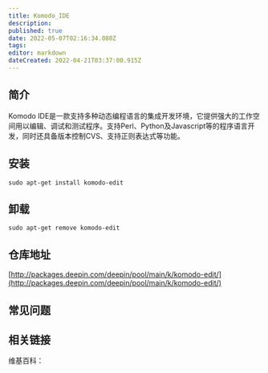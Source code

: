 ```yaml
---
title: Komodo_IDE
description: 
published: true
date: 2022-05-07T02:16:34.080Z
tags: 
editor: markdown
dateCreated: 2022-04-21T03:37:00.915Z
---
```


## 简介

Komodo IDE是一款支持多种动态编程语言的集成开发环境，它提供强大的工作空间用以编辑、调试和测试程序。支持Perl、Python及Javascript等的程序语言开发，同时还具备版本控制CVS、支持正则表达式等功能。

## 安装

`sudo apt-get install komodo-edit`

## 卸载

`sudo apt-get remove komodo-edit`

## 仓库地址

[http://packages.deepin.com/deepin/pool/main/k/komodo-edit/](http://packages.deepin.com/deepin/pool/main/k/komodo-edit/)


## 常见问题


## 相关链接

维基百科：